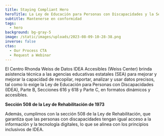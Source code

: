 ```yaml
---
title: Staying Compliant Hero
heroTitle: La Ley de Educación para Personas con Discapacidades y la Sección 508
subtitle: Mantenerse en conformidad
tags:
  - hero
background: bg-gray-5
image: /static/images/uploads/2023-08-09-10-28-38.png
inverse: false
ctas:
  - Our Process CTA
  - Request a Webinar
---
```

El Centro Rhonda Weiss de Datos IDEA Accesibles (Weiss Center) brinda asistencia técnica a las agencias educativas estatales (SEA) para mejorar y mejorar la capacidad de recopilar, reportar, analizar y usar datos precisos, tal como lo exige la Ley de Educación para Personas con Discapacidades (IDEA), Parte B, Secciones 616 y 618 y Parte C, en formatos dinámicos y accesibles.

**Sección 508 de la Ley de Rehabilitación de 1973**

Además, cumplimos con la sección 508 de la Ley de Rehabilitación, que garantiza que las personas con discapacidades tengan igual acceso a la información y la tecnología digitales, lo que se alinea con los principios inclusivos de IDEA.